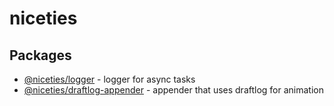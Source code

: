 # niceties

## Packages

- [@niceties/logger](./logger/README.md) - logger for async tasks
- [@niceties/draftlog-appender](./draftlog-appender/README.md) - appender that uses draftlog for animation
